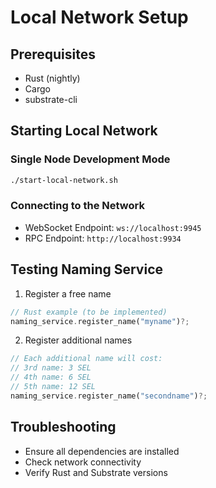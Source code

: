# Local Network Setup

## Prerequisites
- Rust (nightly)
- Cargo
- substrate-cli

## Starting Local Network

### Single Node Development Mode
```bash
./start-local-network.sh
```

### Connecting to the Network
- WebSocket Endpoint: `ws://localhost:9945`
- RPC Endpoint: `http://localhost:9934`

## Testing Naming Service

1. Register a free name
```rust
// Rust example (to be implemented)
naming_service.register_name("myname")?;
```

2. Register additional names
```rust
// Each additional name will cost:
// 3rd name: 3 SEL
// 4th name: 6 SEL
// 5th name: 12 SEL
naming_service.register_name("secondname")?;
```

## Troubleshooting
- Ensure all dependencies are installed
- Check network connectivity
- Verify Rust and Substrate versions
